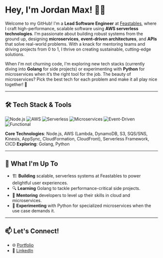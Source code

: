 # Hey, I'm Jordan Max! 👨‍💻

Welcome to my GitHub! I'm a **Lead Software Engineer** at [Feastables](https://feastables.com), where I craft high-performance, scalable software using **AWS serverless technologies**. I’m passionate about building robust systems from the ground up, designing **microservices**, **event-driven architectures**, and **APIs** that solve real-world problems. With a knack for mentoring teams and driving projects from 0 to 1, I thrive on creating sustainable, cutting-edge solutions.

When I'm not churning code, I'm exploring new tech stacks (currently diving into **Golang** for side projects) or experimenting with **Python** for microservices when it’s the right tool for the job. The beauty of microservices? Pick the best tech for each problem and make it all play nice together! 🚀

---

## 🛠️ Tech Stack & Tools

![Node.js](https://img.shields.io/badge/Node.js-339933?style=for-the-badge&logo=node.js&logoColor=white)
![AWS](https://img.shields.io/badge/AWS-232F3E?style=for-the-badge&logo=amazon-aws&logoColor=white)
![Serverless](https://img.shields.io/badge/Serverless-FD5750?style=for-the-badge&logo=serverless&logoColor=white)
![Microservices](https://img.shields.io/badge/Architecture-Microservices-6B7280?style=for-the-badge)
![Event-Driven](https://img.shields.io/badge/Architecture-Event--Driven-6B7280?style=for-the-badge)
![Functional](https://img.shields.io/badge/Programming-Functional-7C3AED?style=for-the-badge)

**Core Technologies**: Node.js, AWS (Lambda, DynamoDB, S3, SQS/SNS, Kinesis, AppSync, CloudFormation, CloudFront), Serverless Framework, CICD
**Exploring**: Golang, Python  

---

## 🌟 What I'm Up To

- 🏗️ **Building** scalable, serverless systems at Feastables to power delightful user experiences.  
- 🔍 **Learning** Golang to tackle performance-critical side projects.  
- 🤝 **Mentoring** developers to level up their skills in cloud and microservices.  
- 🎨 **Experimenting** with Python for specialized microservices when the use case demands it.  

---

## 📫 Let's Connect!

- 🌐 [Portfolio](https://jordanmax.io)  
- 💼 [LinkedIn](https://linkedin.com/in/jordanmaxjs)  

